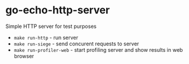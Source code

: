# go-echo-http-server

Simple HTTP server for test purposes

* `make run-http` - run server
* `make run-siege` - send concurent requests to server
* `make run-profiler-web` - start profiling server and show results in web browser
